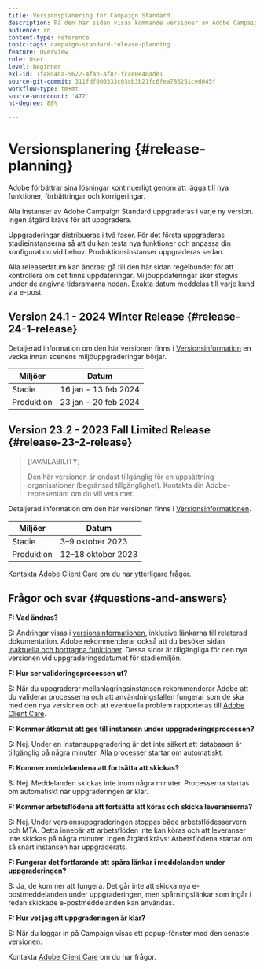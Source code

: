 ```yaml
---
title: Versionsplanering för Campaign Standard
description: På den här sidan visas kommande versioner av Adobe Campaign Standard.
audience: rn
content-type: reference
topic-tags: campaign-standard-release-planning
feature: Overview
role: User
level: Beginner
exl-id: 1f48d4da-5622-4fab-af87-fcce0e40ade1
source-git-commit: 311fdf000333c03cb3b21fc6fea786251ced045f
workflow-type: tm+mt
source-wordcount: '472'
ht-degree: 88%

---
```


# Versionsplanering {#release-planning}

Adobe förbättrar sina lösningar kontinuerligt genom att lägga till nya funktioner, förbättringar och korrigeringar.

Alla instanser av Adobe Campaign Standard uppgraderas i varje ny version. Ingen åtgärd krävs för att uppgradera.

Uppgraderingar distribueras i två faser. För det första uppgraderas stadieinstanserna så att du kan testa nya funktioner och anpassa din konfiguration vid behov. Produktionsinstanser uppgraderas sedan.

Alla releasedatum kan ändras: gå till den här sidan regelbundet för att kontrollera om det finns uppdateringar. Miljöuppdateringar sker stegvis under de angivna tidsramarna nedan. Exakta datum meddelas till varje kund via e-post.

## Version 24.1 - 2024 Winter Release {#release-24-1-release}

Detaljerad information om den här versionen finns i [Versionsinformation](release-notes.md) en vecka innan scenens miljöuppgraderingar börjar.

<table>
 <thead>
  <tr>
   <th> Miljöer </th>
   <th> Datum </th>
  </tr>
 </thead>
 <tbody>
  <tr>
   <td>Stadie </td>
   <td>16 jan - 13 feb 2024 </td>
  </tr>
  <tr>
   <td>Produktion </td>
   <td>23 jan - 20 feb 2024 </td>
  </tr>
 </tbody>
</table>


## Version 23.2 - 2023 Fall Limited Release {#release-23-2-release}


>[!AVAILABILITY]
>
>Den här versionen är endast tillgänglig för en uppsättning organisationer (begränsad tillgänglighet). Kontakta din Adobe-representant om du vill veta mer.

Detaljerad information om den här versionen finns i [Versionsinformationen](release-notes.md).

<table>
 <thead>
  <tr>
   <th> Miljöer </th>
   <th> Datum </th>
  </tr>
 </thead>
 <tbody>
  <tr>
   <td>Stadie </td>
   <td>3–9 oktober 2023 </td>
  </tr>
  <tr>
   <td>Produktion </td>
   <td>12–18 oktober 2023 </td>
  </tr>
 </tbody>
</table>

Kontakta [Adobe Client Care](https://helpx.adobe.com/se/enterprise/using/support-for-experience-cloud.html) om du har ytterligare frågor.

## Frågor och svar {#questions-and-answers}

**F: Vad ändras?**

S: Ändringar visas i [versionsinformationen](../../rn/using/release-notes.md), inklusive länkarna till relaterad dokumentation. Adobe rekommenderar också att du besöker sidan [Inaktuella och borttagna funktioner](../../rn/using/deprecated-features.md). Dessa sidor är tillgängliga för den nya versionen vid uppgraderingsdatumet för stadiemiljön.

**F: Hur ser valideringsprocessen ut?**

S: När du uppgraderar mellanlagringsinstansen rekommenderar Adobe att du validerar processerna och att användningsfallen fungerar som de ska med den nya versionen och att eventuella problem rapporteras till [Adobe Client Care](https://helpx.adobe.com/se/enterprise/using/support-for-experience-cloud.html).

**F: Kommer åtkomst att ges till instansen under uppgraderingsprocessen?**

S: Nej. Under en instansuppgradering är det inte säkert att databasen är tillgänglig på några minuter. Alla processer startar om automatiskt.

**F: Kommer meddelandena att fortsätta att skickas?**

S: Nej. Meddelanden skickas inte inom några minuter. Processerna startas om automatiskt när uppgraderingen är klar.

**F: Kommer arbetsflödena att fortsätta att köras och skicka leveranserna?**

S: Nej. Under versionsuppgraderingen stoppas både arbetsflödesservern och MTA. Detta innebär att arbetsflöden inte kan köras och att leveranser inte skickas på några minuter. Ingen åtgärd krävs: Arbetsflödena startar om så snart instansen har uppgraderats.

**F: Fungerar det fortfarande att spåra länkar i meddelanden under uppgraderingen?**

S: Ja, de kommer att fungera. Det går inte att skicka nya e-postmeddelanden under uppgraderingen, men spårningslänkar som ingår i redan skickade e-postmeddelanden kan användas.

**F: Hur vet jag att uppgraderingen är klar?**

S: När du loggar in på Campaign visas ett popup-fönster med den senaste versionen.

Kontakta [Adobe Client Care](https://helpx.adobe.com/se/enterprise/using/support-for-experience-cloud.html) om du har frågor.
